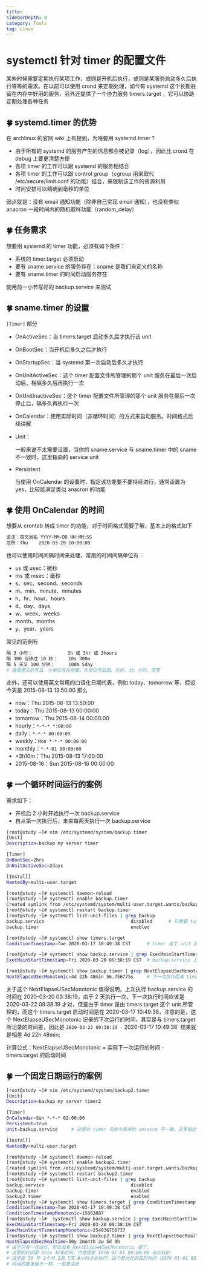 ```yaml
---
title: 
sidebarDepth: 0 
category: Tools 
tag: Linux
---
```

# systemctl 针对 timer 的配置文件

某些时候需要定期执行某项工作，或则是开机后执行，或则是某服务启动多久后执行等等的需求。在以前可以使用 crond 来定期处理，如今有 systemd 这个长期驻留在内存中好用的服务，另外还提供了一个协力服务 timers.target ，它可以协助定期处理各种任务

## 🍀 systemd.timer 的优势

在 archlinux 的官网 wiki 上有提到，为啥要用 systemd.timer ?

- 由于所有的 systemd 的服务产生的信息都会被记录（log），因此比 crond 在 debug 上要更清楚方便
- 各项 timer 的工作可以跟 systemd 的服务相结合
- 各项 timer 的工作可以跟 control group（cgroup 用来取代 /etc/secure/limit.conf 的功能）结合，来限制该工作的资源利用
- 时间安排可以精确到毫秒的单位

弱点就是：没有 email 通知功能（除非自己实现 email 通知），也没有类似 anacron 一段时间内的随机取样功能（random_delay）

## 🍀 任务需求

想要用 systemd 的 timer 功能，必须有如下条件：

- 系统的 timer.target 必须启动
- 要有 sname.service 的服务存在：sname 是我们自定义的名称
- 要有 sname.timer 的时间启动服务存在

使用前一小节写好的  backup.service 来测试

## 🍀 sname.timer 的设置

`[Timer]` 部分

- OnActiveSec：当 timers.target 启动多久后才执行该 unit

- OnBootSec：当开机后多久之后才执行

- OnStartupSec：当 systemd 第一次启动后多久才执行

- OnUnitActiveSec：这个 timer 配置文件所管理的那个 unit 服务在最后一次启动后，相隔多久后再执行一次

- OnUnitInactiveSec：这个 timer 配置文件所管理的那个 unit 服务在最后一次停止后，隔多久再执行一次

- OnCalendar：使用实际时间（非循环时间）的方式来启动服务。时间格式后续讲解

- Unit：

  一般来说不太需要设置，当你的 sname.service 与 sname.timer 中的 sname 不一致时，这里指向的 service unit

- Persistent

  当使用 OnCalendar 的设置时，指定该功能要不要持续进行。通常设置为 yes，比较能满足类似 anacron 的功能

## 🍀 使用 OnCalendar 的时间

想要从 crontab 转成 timer 的功能，对于时间格式需要了解，基本上的格式如下

```bash
语法：英文周名 YYYY-MM-DD HH:MM:SS
范例：Thu	  2020-03-20 10:00:00
```

也可以使用时间间隔时间来处理，常用的时间间隔单位有：

- us 或 usec：微秒
- ms 或 msec：毫秒
- s、sec、second、seconds
- m、min、minute、minutes
- h、hr、hour、hours
- d、day、days
- w、week、weeks
- month、months
- y、year、years

常见的范例有

```bash
隔 3 小时：				3h 或 3hr 或 3hours
隔 300 分钟过 10 秒：	   10s 300m	
隔 5 天又 100 分钟：	   100m 5day
# 通常英文的写法：小单位写在前面，大单位写后面、先秒、分、小时、天等
```

此外，还可以使用英文常用的口语化日期代表，例如 today、tomorrow 等，假设今天是 2015-08-13 13:50:00 那么

- now：Thu 2015-08-13 13:50:00
- today：Thu 2015-08-13 00:00:00
- tomorrow：Thu 2015-08-14 00:00:00
- hourly：`*-*-* *:00:00`
- daily：`*-*-* 00:00:00`
- weekly：`Mon *-*-* 00:00:00`
- monthly：`*-*-01 00:00:00`
- +3h10m：Thu 2015-08-13 17:00:00
- 2015-08-16：Sun 2015-08-16 00:00:00

## 🍀 一个循环时间运行的案例

需求如下：

- 开机后 2 小时开始执行一次  backup.service
- 自从第一次执行后，未来每两天执行一次 backup.service

```bash
[root@study ~]# vim /etc/systemd/system/backup.timer
[Unit]
Description=backup my server timer

[Timer]
OnBootSec=2hrs
OnUnitActiveSec=2days

[Install]
WantedBy=multi-user.target

[root@study ~]# systemctl daemon-reload 
[root@study ~]# systemctl enable backup.timer
Created symlink from /etc/systemd/system/multi-user.target.wants/backup.timer to /etc/systemd/system/backup.timer.
[root@study ~]# systemctl restart backup.timer    
[root@study ~]# systemctl list-unit-files | grep backup
backup.service                                disabled		# 只需要 timer 启动就 ok
backup.timer                                  enabled

[root@study ~]# systemctl show timers.target 
ConditionTimestamp=Tue 2020-03-17 10:49:38 CST		# timer 这个 unit 启动的时间

[root@study ~]# systemctl show backup.service | grep ExecMainStartTimestamp
ExecMainStartTimestamp=Fri 2020-03-20 09:38:19 CST	# backup.service 上一次执行的时间

[root@study ~]# systemctl show backup.timer | grep NextElapseUSecMonotonic 
NextElapseUSecMonotonic=4d 22h 48min 56.756775s		# 下一次执行距离 timers.target 的时间
```

关于这个 NextElapseUSecMonotonic 值得说明，上次执行 backup.service 的时间在 2020-03-20 09:38:19，由于 2 天执行一次，下一次执行时间应该是 2020-03-22 09:38:19 才对，但是由于 timer 是由 timers.target 这个 unit 所管理的，而这个 timers.target 启动时间是在 2020-03-17 10:49:38，注意的是，这个 NextElapseUSecMonotonic  记录的下次运行的时间，其实是与 timers.target 所记录的时间差，因此是 `2020-03-22 09:38:19 -`  2020-03-17 10:49:38` 结果就是相差 4d 22h 48min;

计算公式：NextElapseUSecMonotonic  = 实际下一次运行的时间 - timers.target 的启动时间



## 🍀 一个固定日期运行的案例

```bash
[root@study ~]# vim /etc/systemd/system/backup2.timer
[Unit]
Description=backup my server timer2

[Timer]
OnCalendar=Sun *-*-* 02:00:00
Persistent=true
Unit=backup.service		# 这里的 timer 名称与原来的 service 不一致，这里指定下

[Install]
WantedBy=multi-user.target

[root@study ~]# systemctl daemon-reload
[root@study ~]# systemctl enable backup2.timer
Created symlink from /etc/systemd/system/multi-user.target.wants/backup2.timer to /etc/systemd/system/backup2.timer.
[root@study ~]# systemctl restart backup2.timer 
[root@study ~]# systemctl list-unit-files | grep backup
backup.service                                disabled
backup.timer                                  enabled 
backup2.timer                                 enabled 
[root@study ~]# systemctl show timers.target | grep ConditionTimestamp
ConditionTimestamp=Tue 2020-03-17 10:49:38 CST
ConditionTimestampMonotonic=15862087
[root@study ~]#  systemctl show backup.service | grep ExecMainStartTimestamp
ExecMainStartTimestamp=Fri 2020-03-20 09:38:19 CST
ExecMainStartTimestampMonotonic=254936756737
[root@study ~]# systemctl show backup2.timer | grep NextElapseUSecRealtime
NextElapseUSecRealtime=50y 2month 2w 5d 9h
# 由于只有一次运行，所以没有 NextElapseUSecMonotonic 值了。
# 这里的时间是 Unix 标准时间，也就是是 1970-01-01 00:00:00 去比较的
# 这里是 50 年 2个月 2周 5天 9小时才会执行，这个是对比的日历时间（1970-01-01 00:00:00）
# 时间的基准值不一样。一定要注意
```

